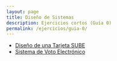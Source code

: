 ```yaml
---
layout: page
title: Diseño de Sistemas
description: Ejercicios cortos (Guía 0)
permalink: /ejercicios/guia-0/
---
```

- [Diseño de una Tarjeta SUBE](https://docs.google.com/document/d/1UTIwPhVbkuWfNmnn2c5cXsgWCpuT8Jl8dvwfu1fJJmM/edit)
- [Sistema de Voto Electrónico](https://docs.google.com/document/d/1DHvNwKJjroqguvMDII6tDbo9UbTGEycwS1XsGk47zag/pub)